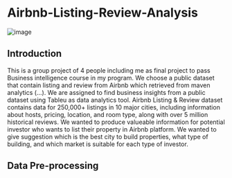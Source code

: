 # Airbnb-Listing-Review-Analysis
![image](https://user-images.githubusercontent.com/82467138/177321466-527d0e08-53dd-4555-b0c4-b9df4ed809cd.png)

## Introduction
This is a group project of 4 people including me as final project to pass Business intelligence course in my program. We choose a public dataset that contain listing and review from Airbnb which retrieved from maven analytics (...). We are assigned to find business insights from a public dataset using Tableu as data analytics tool. Airbnb Listing & Review dataset contains data for 250,000+ listings in 10 major cities, including information about hosts, pricing, location, and room type, along with over 5 million historical reviews. 
We wanted to produce valueable information for potential investor who wants to list their property in Airbnb platform. We wanted to give suggestion which is the best city to build properties, what type of building, and which market is suitable for each type of investor.

## Data Pre-processing

